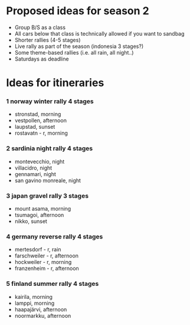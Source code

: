 # Proposed ideas for season 2

- Group B/S as a class
- All cars below that class is technically allowed if you want to sandbag
- Shorter rallies (4-5 stages)
- Live rally as part of the season (indonesia 3 stages?)
- Some theme-based rallies (i.e. all rain, all night..)
- Saturdays as deadline


# Ideas for itineraries

### 1 norway winter rally 4 stages

- stronstad, morning
- vestpollen, afternoon
- laupstad, sunset
- rostavatn - r, morning


### 2 sardinia night rally 4 stages

- montevecchio, night
- villacidro, night
- gennamari, night
- san gavino monreale, night


### 3 japan gravel rally 3 stages

- mount asama, morning
- tsumagoi, afternoon
- nikko, sunset


### 4 germany reverse rally 4 stages

- mertesdorf - r, rain
- farschweiler - r, afternoon
- hockweiler - r, morning
- franzenheim - r, afternoon


### 5 finland summer rally 4 stages

- kairila, morning
- lamppi, morning
- haapajärvi, afternoon
- noormarkku, afternoon

